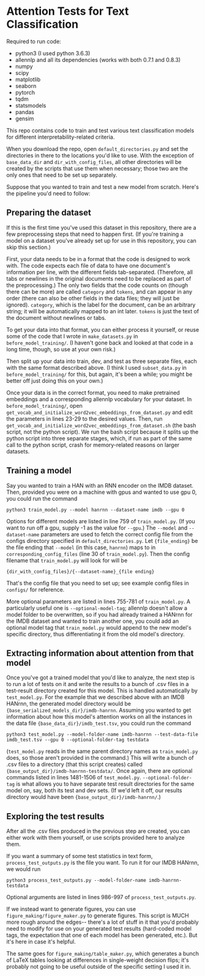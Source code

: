 # Attention Tests for Text Classification

Required to run code:

- python3 (I used python 3.6.3)
- allennlp and all its dependencies (works with both 0.7.1 and 0.8.3)
- numpy
- scipy
- matplotlib
- seaborn
- pytorch
- tqdm
- statsmodels
- pandas
- gensim

This repo contains code to train and test various text classification models for different
interpretability-related criteria.

When you download the repo, open
`default_directories.py` and set the directories in there to the
locations you'd like to use. With the exception of `base_data_dir` and
`dir_with_config_files`, all other directories will be created by
the scripts that use them when necessary; those two are the only ones
that need to be set up separately.

Suppose that you wanted to train and test a new model from scratch.
Here's the pipeline you'd need to follow:

## Preparing the dataset

If this is the first time you've used this dataset in this
repository, there are a few preprocessing steps that need to happen
first. (If you're training a model on a dataset you've already
set up for use in this repository, you can skip this section.)

First, your data needs to be in a format that the code is
designed to work with. The code expects each file of data to
have one document's information per line, with the different
fields tab-separated. (Therefore, all tabs or newlines in the
original documents need to be replaced as part of the preprocessing.)
The only two fields that the code counts on (though there can
be more) are called `category` and `tokens`, and can appear in
any order (there can also be other fields in the data files; they
will just be ignored). `category`, which is the label for the
document, can be an arbitrary string; it will be automatically
mapped to an int later. `tokens` is just the text of the document
without newlines or tabs.

To get your data into that format, you can either process it yourself,
or reuse some of the code that I wrote in `make_datasets.py` in
`before_model_training/`.
(I haven't gone back and looked at that code in a long time,
though, so use at your own risk.)

Then split up your data into train, dev, and test as three
separate files, each with the same format described above.
(I think I used `subset_data.py` in `before_model_training/`
for this, but again, it's been
a while; you might be better off just doing this on your own.)

Once your data is in the correct format, you need to make
pretrained embeddings and a corresponding allennlp vocabulary
for your dataset.
In `before_model_training/`, open
`get_vocab_and_initialize_word2vec_embeddings_from_dataset.py`
and edit the parameters in lines 23-29 to the desired
values. Then, run
`get_vocab_and_initialize_word2vec_embeddings_from_dataset.sh`
(the bash script, not the python script). We run the bash
script because it splits up the python script into three
separate stages, which, if run as part of the same call to the
python script, crash for memory-related reasons on larger
datasets.

## Training a model

Say you wanted to train a HAN with an RNN encoder on the IMDB
dataset. Then, provided you were on a machine with gpus and
wanted to use gpu 0, you could run the command

```
python3 train_model.py --model hanrnn --dataset-name imdb --gpu 0
```

Options for different models are listed in line 759 of `train_model.py`.
(If you want to run off a gpu, supply -1 as the value for `--gpu`.) The `--model` and `--dataset-name` parameters are used to fetch
the correct config file from the configs directory specified in
`default_directories.py`. Let `{file_ending}` be the file ending
that `--model` (in this case, `hanrnn`) maps to in `corresponding_config_files` (line 30 of `train_model.py`).
Then the config filename that `train_model.py` will look for will be
```
{dir_with_config_files}/{--dataset-name}_{file ending}
```

That's the config file that you need to set up; see example config
files in `configs/` for reference.

More optional parameters are listed in lines 755-781 of `train_model.py`.
A particularly useful one is `--optional-model-tag`; allennlp
doesn't allow a model folder to be overwritten, so if you had
already trained a HANrnn for the IMDB dataset and wanted to train
another one, you could add an optional model tag that `train_model.py`
would append to the new model's specific directory, thus
differentiating it from the old model's directory.

## Extracting information about attention from that model

Once you've got a trained model that you'd like to analyze,
the next step is to run a lot of tests on it and write the
results to a bunch of .csv files in a test-result directory created for this model. This is handled automatically
by `test_model.py`. For the example that we described above
with an IMDB HANrnn, the generated model directory would be
`{base_serialized_models_dir}/imdb-hanrnn`. Assuming you wanted
to get information about how this model's attention works
on all the instances in the data file `{base_data_dir}/imdb_test.tsv`,
you could run the command

```
python3 test_model.py --model-folder-name imdb-hanrnn --test-data-file imdb_test.tsv --gpu 0 --optional-folder-tag testdata
```

(`test_model.py` reads in the same parent directory names as `train_model.py` does,
so those aren't provided in the command.) This will write a bunch
of .csv files to a directory (that this script creates) called
`{base_output_dir}/imdb-hanrnn-testdata/`.
Once again, there are optional
commands listed in lines 1481-1506 of `test_model.py`.
`--optional-folder-tag` is what allows you to have separate test
result directories for the same model on, say, both its test and dev
sets. (If we'd left it off, our results directory would have been `{base_output_dir}/imdb-hanrnn/`.)

## Exploring the test results

After all the .csv files produced in the previous step are created,
you can either work with them yourself, or use scripts provided
here to analyze them.

If you want a summary of some test statistics in text form,
`process_test_outputs.py` is the file you want. To run it for our
IMDB HANrnn, we would run

```
python3 process_test_outputs.py --model-folder-name imdb-hanrnn-testdata
```

Optional arguments are listed in lines 986-997 of `process_test_outputs.py`.

If we instead want to generate figures, you can use `figure_making/figure_maker.py` to
generate figures. This script is MUCH more rough around the edges--
there's a lot of stuff in it that you'd probably need to modify for
use on your generated test results (hard-coded model tags, the expectation
that one of each model has been generated, etc.). But it's here in case it's
helpful.

The same goes for `figure_making/table_maker.py`, which generates a bunch
of LaTeX tables looking at differences in single-weight
decision flips; it's probably not going to be useful outside of
the specific setting I used it in.
